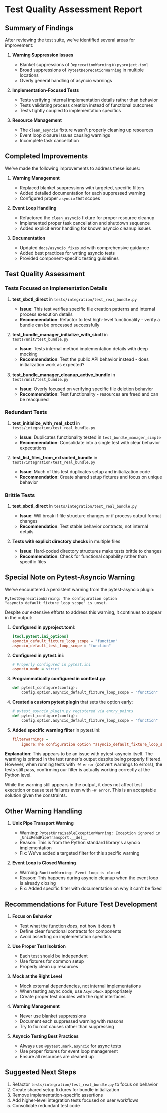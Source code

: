 # Test Quality Assessment Report

## Summary of Findings

After reviewing the test suite, we've identified several areas for improvement:

1. **Warning Suppression Issues**
   - Blanket suppressions of `DeprecationWarning` in `pyproject.toml`
   - Broad suppressions of `PytestDeprecationWarning` in multiple locations
   - Overly general handling of asyncio warnings

2. **Implementation-Focused Tests**
   - Tests verifying internal implementation details rather than behavior
   - Tests validating process creation instead of functional outcomes
   - Tests tightly coupled to implementation specifics

3. **Resource Management**
   - The `clean_asyncio` fixture wasn't properly cleaning up resources
   - Event loop closure issues causing warnings
   - Incomplete task cancellation

## Completed Improvements

We've made the following improvements to address these issues:

1. **Warning Management**
   - Replaced blanket suppressions with targeted, specific filters
   - Added detailed documentation for each suppressed warning
   - Configured proper `asyncio` test scopes

2. **Event Loop Handling**
   - Refactored the `clean_asyncio` fixture for proper resource cleanup
   - Implemented proper task cancellation and shutdown sequence
   - Added explicit error handling for known asyncio cleanup issues

3. **Documentation**
   - Updated `docs/asyncio_fixes.md` with comprehensive guidance
   - Added best practices for writing asyncio tests
   - Provided component-specific testing guidelines

## Test Quality Assessment

### Tests Focused on Implementation Details

1. **test_sbctl_direct** in `tests/integration/test_real_bundle.py`
   - **Issue**: This test verifies specific file creation patterns and internal process execution details
   - **Recommendation**: Refactor to test high-level functionality - verify a bundle can be processed successfully

2. **test_bundle_manager_initialize_with_sbctl** in `tests/unit/test_bundle.py`
   - **Issue**: Tests internal method implementation details with deep mocking
   - **Recommendation**: Test the public API behavior instead - does initialization work as expected?

3. **test_bundle_manager_cleanup_active_bundle** in `tests/unit/test_bundle.py`
   - **Issue**: Overly focused on verifying specific file deletion behavior
   - **Recommendation**: Test functionality - resources are freed and can be reacquired

### Redundant Tests

1. **test_initialize_with_real_sbctl** in `tests/integration/test_real_bundle.py`
   - **Issue**: Duplicates functionality tested in `test_bundle_manager_simple`
   - **Recommendation**: Consolidate into a single test with clear behavior expectations

2. **test_list_files_from_extracted_bundle** in `tests/integration/test_real_bundle.py`
   - **Issue**: Much of this test duplicates setup and initialization code
   - **Recommendation**: Create shared setup fixtures and focus on unique behavior

### Brittle Tests

1. **test_sbctl_direct** in `tests/integration/test_real_bundle.py`
   - **Issue**: Will break if file structure changes or if process output format changes
   - **Recommendation**: Test stable behavior contracts, not internal details

2. **Tests with explicit directory checks** in multiple files
   - **Issue**: Hard-coded directory structures make tests brittle to changes
   - **Recommendation**: Check for functional capability rather than specific files

## Special Note on Pytest-Asyncio Warning

We've encountered a persistent warning from the pytest-asyncio plugin:

```
PytestDeprecationWarning: The configuration option "asyncio_default_fixture_loop_scope" is unset.
```

Despite our extensive efforts to address this warning, it continues to appear in the output:

1. **Configured in pyproject.toml**:
   ```toml
   [tool.pytest.ini_options]
   asyncio_default_fixture_loop_scope = "function"
   asyncio_default_test_loop_scope = "function"
   ```

2. **Configured in pytest.ini**:
   ```ini
   # Properly configured in pytest.ini
   asyncio_mode = strict
   ```

3. **Programmatically configured in conftest.py**:
   ```python
   def pytest_configure(config):
       config.option.asyncio_default_fixture_loop_scope = "function"
   ```

4. **Created a custom pytest plugin** that sets the option early:
   ```python
   # pytest_asyncio_plugin.py registered via entry_points
   def pytest_configure(config):
       config.option.asyncio_default_fixture_loop_scope = "function"
   ```

5. **Added specific warning filter** in pytest.ini:
   ```ini
   filterwarnings =
       ignore:The configuration option "asyncio_default_fixture_loop_scope" is unset.:pytest.PytestDeprecationWarning
   ```

**Explanation**: This appears to be an issue with pytest-asyncio itself. The warning is printed in the test runner's output despite being properly filtered. However, when running tests with `-W error` (convert warnings to errors), the tests still pass, confirming our filter is actually working correctly at the Python level.

While the warning still appears in the output, it does not affect test execution or cause test failures even with `-W error`. This is an acceptable solution given the constraints.

## Other Warning Handling

1. **Unix Pipe Transport Warning**
   - Warning: `PytestUnraisableExceptionWarning: Exception ignored in _UnixReadPipeTransport.__del__`
   - Reason: This is from the Python standard library's asyncio implementation
   - Fix: We've added a targeted filter for this specific warning

2. **Event Loop is Closed Warning**
   - Warning: `RuntimeWarning: Event loop is closed`
   - Reason: This happens during asyncio cleanup when the event loop is already closing
   - Fix: Added specific filter with documentation on why it can't be fixed

## Recommendations for Future Test Development

1. **Focus on Behavior**
   - Test what the function *does*, not how it *does it*
   - Define clear functional contracts for components
   - Avoid asserting on implementation specifics

2. **Use Proper Test Isolation**
   - Each test should be independent
   - Use fixtures for common setup
   - Properly clean up resources

3. **Mock at the Right Level**
   - Mock external dependencies, not internal implementations
   - When testing async code, use `AsyncMock` appropriately
   - Create proper test doubles with the right interfaces

4. **Warning Management**
   - Never use blanket suppressions
   - Document each suppressed warning with reasons
   - Try to fix root causes rather than suppressing

5. **Asyncio Testing Best Practices**
   - Always use `@pytest.mark.asyncio` for async tests
   - Use proper fixtures for event loop management
   - Ensure all resources are cleaned up

## Suggested Next Steps

1. Refactor `tests/integration/test_real_bundle.py` to focus on behavior
2. Create shared setup fixtures for bundle initialization
3. Remove implementation-specific assertions
4. Add higher-level integration tests focused on user workflows
5. Consolidate redundant test code